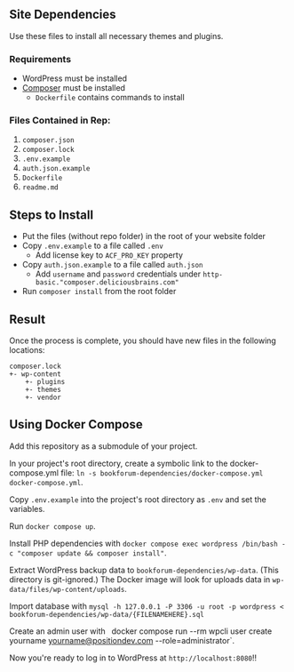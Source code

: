 ## Site Dependencies
Use these files to install all necessary themes and plugins.

### Requirements
- WordPress must be installed
- [Composer](https://getcomposer.org/) must be installed
   - `Dockerfile` contains commands to install

### Files Contained in Rep:
1. `composer.json`
2. `composer.lock`
3. `.env.example`
4. `auth.json.example`
5. `Dockerfile`
6. `readme.md`

## Steps to Install
- Put the files (without repo folder) in the root of your website folder
- Copy `.env.example` to a file called `.env`
   - Add license key to `ACF_PRO_KEY` property
- Copy `auth.json.example` to a file called `auth.json`
   - Add `username` and `password` credentials under `http-basic."composer.deliciousbrains.com"`
- Run `composer install` from the root folder

## Result
Once the process is complete, you should have new files in the following locations:


```
composer.lock
+- wp-content
    +- plugins
    +- themes
    +- vendor
```

## Using Docker Compose

Add this repository as a submodule of your project.

In your project's root directory, create a symbolic link to the docker-compose.yml file: `ln -s bookforum-dependencies/docker-compose.yml docker-compose.yml`.

Copy `.env.example` into the project's root directory as `.env` and set the variables.

Run `docker compose up`.

Install PHP dependencies with `docker compose exec wordpress /bin/bash -c "composer update && composer install"`.

Extract WordPress backup data to `bookforum-dependencies/wp-data`. (This directory is git-ignored.) The Docker image will look for uploads data in `wp-data/files/wp-content/uploads`.

Import database with `mysql -h 127.0.0.1 -P 3306 -u root -p wordpress < bookforum-dependencies/wp-data/{FILENAMEHERE}.sql`

Create an admin user with `
`docker compose run --rm wpcli user create yourname yourname@positiondev.com --role=administrator`.

Now you're ready to log in to WordPress at `http://localhost:8080`!!
